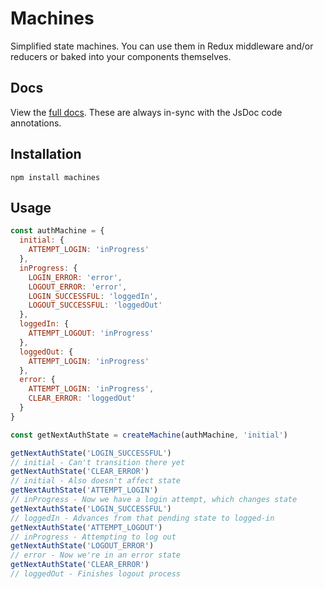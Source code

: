 # Machines

Simplified state machines. You can use them in Redux middleware and/or reducers or baked into your components themselves.

## Docs

View the [full docs](https://arizonatribe.github.io/machines/). These are always in-sync with the JsDoc code annotations.

## Installation

```
npm install machines
```

## Usage

```javascript
const authMachine = {
  initial: {
    ATTEMPT_LOGIN: 'inProgress'
  },
  inProgress: {
    LOGIN_ERROR: 'error',
    LOGOUT_ERROR: 'error',
    LOGIN_SUCCESSFUL: 'loggedIn',
    LOGOUT_SUCCESSFUL: 'loggedOut'
  },
  loggedIn: {
    ATTEMPT_LOGOUT: 'inProgress'
  },
  loggedOut: {
    ATTEMPT_LOGIN: 'inProgress'
  },
  error: {
    ATTEMPT_LOGIN: 'inProgress',
    CLEAR_ERROR: 'loggedOut'
  }
}

const getNextAuthState = createMachine(authMachine, 'initial')

getNextAuthState('LOGIN_SUCCESSFUL')
// initial - Can't transition there yet
getNextAuthState('CLEAR_ERROR')
// initial - Also doesn't affect state
getNextAuthState('ATTEMPT_LOGIN')
// inProgress - Now we have a login attempt, which changes state
getNextAuthState('LOGIN_SUCCESSFUL')
// loggedIn - Advances from that pending state to logged-in
getNextAuthState('ATTEMPT_LOGOUT')
// inProgress - Attempting to log out
getNextAuthState('LOGOUT_ERROR')
// error - Now we're in an error state
getNextAuthState('CLEAR_ERROR')
// loggedOut - Finishes logout process
```
